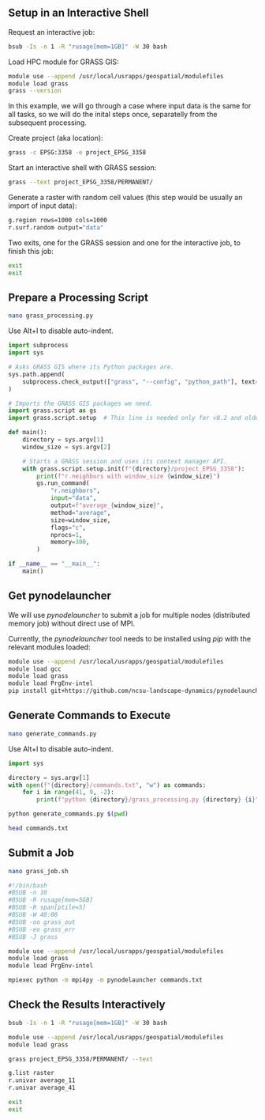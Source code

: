 ## Setup in an Interactive Shell

Request an interactive job:

```bash
bsub -Is -n 1 -R "rusage[mem=1GB]" -W 30 bash
```

Load HPC module for GRASS GIS:

```bash
module use --append /usr/local/usrapps/geospatial/modulefiles
module load grass
grass --version
```

In this example, we will go through a case where input data is the same for all
tasks, so we will do the inital steps once, separatelly from the subsequent processing.

Create project (aka location):

```bash
grass -c EPSG:3358 -e project_EPSG_3358
```

Start an interactive shell with GRASS session:

```bash
grass --text project_EPSG_3358/PERMANENT/
```

Generate a raster with random cell values
(this step would be usually an import of input data):

```bash
g.region rows=1000 cols=1000
r.surf.random output="data"
```

Two exits, one for the GRASS session and one for the interactive job,
to finish this job:

```bash
exit
exit
```

## Prepare a Processing Script

```bash
nano grass_processing.py
```

Use Alt+I to disable auto-indent.

```python
import subprocess
import sys

# Asks GRASS GIS where its Python packages are.
sys.path.append(
    subprocess.check_output(["grass", "--config", "python_path"], text=True).strip()
)

# Imports the GRASS GIS packages we need.
import grass.script as gs
import grass.script.setup  # This line is needed only for v8.2 and older.

def main():
    directory = sys.argv[1]
    window_size = sys.argv[2]

    # Starts a GRASS session and uses its context manager API.
    with grass.script.setup.init(f"{directory}/project_EPSG_3358"):
        print(f"r.neighbors with window_size {window_size}")
        gs.run_command(
            "r.neighbors",
            input="data",
            output=f"average_{window_size}",
            method="average",
            size=window_size,
            flags="c",
            nprocs=1,
            memory=300,
        )

if __name__ == "__main__":
    main()
```

## Get pynodelauncher

We will use _pynodelauncher_ to submit a job for multiple nodes
(distributed memory job) without direct use of MPI.

Currently, the _pynodelauncher_ tool needs to be installed using _pip_
with the relevant modules loaded:

```bash
module use --append /usr/local/usrapps/geospatial/modulefiles
module load gcc
module load grass
module load PrgEnv-intel
pip install git+https://github.com/ncsu-landscape-dynamics/pynodelauncher.git
```

## Generate Commands to Execute

```bash
nano generate_commands.py
```

Use Alt+I to disable auto-indent.

```python
import sys

directory = sys.argv[1]
with open(f"{directory}/commands.txt", "w") as commands:
    for i in range(41, 9, -2):
        print(f"python {directory}/grass_processing.py {directory} {i}", file=commands)
```

```bash
python generate_commands.py $(pwd)
```

```bash
head commands.txt
```

## Submit a Job

```bash
nano grass_job.sh
```

```bash
#!/bin/bash
#BSUB -n 10
#BSUB -R rusage[mem=5GB]
#BSUB -R span[ptile=5]
#BSUB -W 40:00
#BSUB -oo grass_out
#BSUB -eo grass_err
#BSUB -J grass

module use --append /usr/local/usrapps/geospatial/modulefiles
module load grass
module load PrgEnv-intel

mpiexec python -m mpi4py -m pynodelauncher commands.txt
```

## Check the Results Interactively

```bash
bsub -Is -n 1 -R "rusage[mem=1GB]" -W 30 bash
```

```bash
module use --append /usr/local/usrapps/geospatial/modulefiles
module load grass
```

```bash
grass project_EPSG_3358/PERMANENT/ --text
```

```bash
g.list raster
r.univar average_11
r.univar average_41
```

```bash
exit
exit
```
